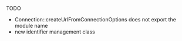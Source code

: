 TODO

* Connection::createUrlFromConnectionOptions does not export the module name
* new identifier management class
